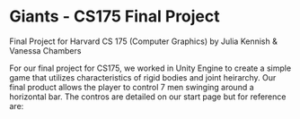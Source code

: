 # Giants - CS175 Final Project
Final Project for Harvard CS 175 (Computer Graphics) by Julia Kennish & Vanessa Chambers

For our final project for CS175, we worked in Unity Engine to create a simple game that utilizes characteristics of rigid bodies and joint heirarchy. Our final product allows the player to control 7 men swinging around a horizontal bar. The contros are detailed on our start page but for reference are:
